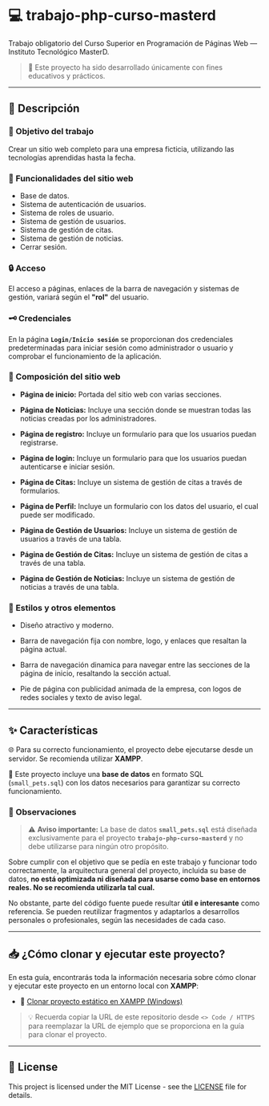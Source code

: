 # 💻 trabajo-php-curso-masterd

Trabajo obligatorio del Curso Superior en Programación de Páginas Web — Instituto Tecnológico MasterD.

> 📁 Este proyecto ha sido desarrollado únicamente con fines educativos y prácticos.

---

## 📝 Descripción

### 🎯 Objetivo del trabajo

Crear un sitio web completo para una empresa ficticia, utilizando las tecnologías aprendidas hasta la fecha.

### 🚀 Funcionalidades del sitio web

- Base de datos.
- Sistema de autenticación de usuarios.
- Sistema de roles de usuario.
- Sistema de gestión de usuarios.
- Sistema de gestión de citas.
- Sistema de gestión de noticias.
- Cerrar sesión.

### 🔒 Acceso

El acceso a páginas, enlaces de la barra de navegación y sistemas de gestión, variará según el **"rol"** del usuario.

### 🗝️ Credenciales

En la página **`Login/Inicio sesión`** se proporcionan dos credenciales predeterminadas para iniciar sesión como administrador o usuario y comprobar el funcionamiento de la aplicación.

### 🧱 Composición del sitio web

- **Página de inicio:** Portada del sitio web con varias secciones.

- **Página de Noticias:** Incluye una sección donde se muestran todas las noticias creadas por los administradores.

- **Página de registro:** Incluye un formulario para que los usuarios puedan registrarse.

- **Página de login:** Incluye un formulario para que los usuarios puedan autenticarse e iniciar sesión.

- **Página de Citas:** Incluye un sistema de gestión de citas a través de formularios.

- **Página de Perfil:** Incluye un formulario con los datos del usuario, el cual puede ser modificado.

- **Página de Gestión de Usuarios:** Incluye un sistema de gestión de usuarios a través de una tabla.

- **Página de Gestión de Citas:** Incluye un sistema de gestión de citas a través de una tabla.

- **Página de Gestión de Noticias:** Incluye un sistema de gestión de noticias a través de una tabla.

### 🎨 Estilos y otros elementos

- Diseño atractivo y moderno.

- Barra de navegación fija con nombre, logo, y enlaces que resaltan la página actual.

- Barra de navegación dinamica para navegar entre las secciones de la página de inicio, resaltando la sección actual.

- Pie de página con publicidad animada de la empresa, con logos de redes sociales y texto de aviso legal.

---

## ✨ Características

🌐 Para su correcto funcionamiento, el proyecto debe ejecutarse desde un servidor. Se recomienda utilizar **XAMPP**.

📂 Este proyecto incluye una **base de datos** en formato SQL (`small_pets.sql`) con los datos necesarios para garantizar su correcto funcionamiento.

### 📝 Observaciones

> ⚠️ **Aviso importante:** La base de datos **`small_pets.sql`** está diseñada exclusivamente para el proyecto **`trabajo-php-curso-masterd`** y no debe utilizarse para ningún otro propósito.

Sobre cumplir con el objetivo que se pedía en este trabajo y funcionar todo correctamente, la arquitectura general del proyecto, incluida su base de datos, **no está optimizada ni diseñada para usarse como base en entornos reales. No se recomienda utilizarla tal cual.**

No obstante, parte del código fuente puede resultar **útil e interesante** como referencia. Se pueden reutilizar fragmentos y adaptarlos a desarrollos personales o profesionales, según las necesidades de cada caso.

---

## 📥 ¿Cómo clonar y ejecutar este proyecto?

En esta guía, encontrarás toda la información necesaria sobre cómo clonar y ejecutar este proyecto en un entorno local con **XAMPP**:

- 📄 [Clonar proyecto estático en XAMPP (Windows)](https://github.com/tejada1970/guias-desarrollo/blob/master/clonar/clonar-proyecto-estatico-en-xampp-windows.md)

> 💡 Recuerda copiar la URL de este repositorio desde `<> Code / HTTPS` para reemplazar la URL de ejemplo que se proporciona en la guía para clonar el proyecto.

---

## 📄 License

This project is licensed under the MIT License - see the [LICENSE](LICENSE) file for details.
